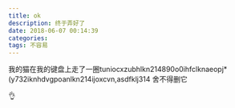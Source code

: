 ```yaml
---
title: ok
description: 终于弄好了
date: 2018-06-07 00:14:39
categories: 
tags: 不容易
---
```


我的猫在我的键盘上走了一圈tuniocxzubhlkn214890o0ihfclknaeopj*(y732iknhdvgpoanlkn214ijoxcvn,asdfklj314
舍不得删它

:ok_hand:

